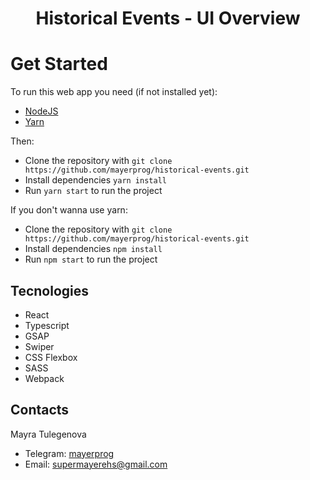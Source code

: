 <h1 align='center'>Historical Events - UI Overview</h1>

# Get Started

To run this web app you need (if not installed yet):

- [NodeJS](https://nodejs.org/en/)
- [Yarn](https://yarnpkg.com/)

Then:

- Clone the repository with `git clone https://github.com/mayerprog/historical-events.git`
- Install dependencies `yarn install`
- Run `yarn start` to run the project

If you don't wanna use yarn:

- Clone the repository with `git clone https://github.com/mayerprog/historical-events.git`
- Install dependencies `npm install`
- Run `npm start` to run the project

## Tecnologies

- React
- Typescript
- GSAP
- Swiper
- CSS Flexbox
- SASS
- Webpack

## Contacts

<p>Mayra Tulegenova</p>

- Telegram: [mayerprog](https://t.me/mayerprog)
- Email: [supermayerehs@gmail.com](supermayerehs@gmail.com)
